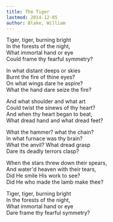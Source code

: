 ```yaml
---
title: The Tiger
lastmod: 2014-12-05
author: Blake, William
---
```

Tiger, tiger, burning bright  
In the forests of the night,  
What immortal hand or eye  
Could frame thy fearful symmetry?  

In what distant deeps or skies  
Burnt the fire of thine eyes?  
On what wings dare he aspire?  
What the hand dare seize the fire?  

And what shoulder and what art  
Could twist the sinews of thy heart?  
And when thy heart began to beat,  
What dread hand and what dread feet?  

What the hammer? what the chain?  
In what furnace was thy brain?  
What the anvil? What dread grasp  
Dare its deadly terrors clasp?  

When the stars threw down their spears,  
And water'd heaven with their tears,  
Did He smile His work to see?  
Did He who made the lamb make thee?  

Tiger, tiger, burning bright  
In the forests of the night,  
What immortal hand or eye  
Dare frame thy fearful symmetry?

